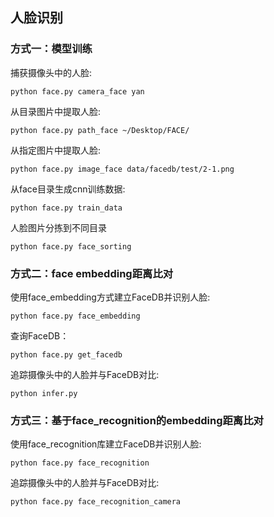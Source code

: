 ## 人脸识别

### 方式一：模型训练
捕获摄像头中的人脸:  
```
python face.py camera_face yan
```
从目录图片中提取人脸:  
```
python face.py path_face ~/Desktop/FACE/
```
从指定图片中提取人脸:  
```
python face.py image_face data/facedb/test/2-1.png
```
从face目录生成cnn训练数据:  
```
python face.py train_data
```
人脸图片分拣到不同目录
```
python face.py face_sorting
```
 

### 方式二：face embedding距离比对
使用face_embedding方式建立FaceDB并识别人脸:  
```
python face.py face_embedding
```
查询FaceDB：       
```
python face.py get_facedb
```
追踪摄像头中的人脸并与FaceDB对比:  
```
python infer.py
```


### 方式三：基于face_recognition的embedding距离比对
使用face_recognition库建立FaceDB并识别人脸:  
```
python face.py face_recognition
```
追踪摄像头中的人脸并与FaceDB对比:  
```
python face.py face_recognition_camera
```
